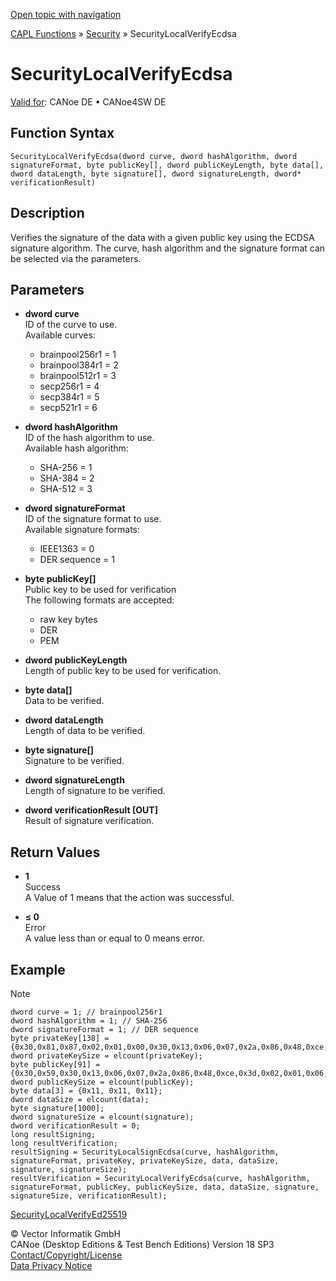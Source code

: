 [Open topic with navigation](../../../../../CANoeDEFamily.htm#Topics/CAPLFunctions/Security/Functions/CAPLfunctionSecurityLocalVerifyEcdsa.md)

[CAPL Functions](../../CAPLfunctions.md) » [Security](../CAPLFunctionsSecurityOverview.md) » SecurityLocalVerifyEcdsa

# SecurityLocalVerifyEcdsa

[Valid for](../../../Shared/FeatureAvailability.md):  CANoe DE • CANoe4SW DE

## Function Syntax

`SecurityLocalVerifyEcdsa(dword curve, dword hashAlgorithm, dword signatureFormat, byte publicKey[], dword publicKeyLength, byte data[], dword dataLength, byte signature[], dword signatureLength, dword* verificationResult)`

## Description

Verifies the signature of the data with a given public key using the ECDSA signature algorithm. The curve, hash algorithm and the signature format can be selected via the parameters.

## Parameters

- **dword curve**  
  ID of the curve to use.  
  Available curves:
  - brainpool256r1 = 1
  - brainpool384r1 = 2
  - brainpool512r1 = 3
  - secp256r1 = 4
  - secp384r1 = 5
  - secp521r1 = 6

- **dword hashAlgorithm**  
  ID of the hash algorithm to use.  
  Available hash algorithm:
  - SHA-256 = 1
  - SHA-384 = 2
  - SHA-512 = 3

- **dword signatureFormat**  
  ID of the signature format to use.  
  Available signature formats:
  - IEEE1363 = 0
  - DER sequence = 1

- **byte publicKey[]**  
  Public key to be used for verification  
  The following formats are accepted:
  - raw key bytes
  - DER
  - PEM

- **dword publicKeyLength**  
  Length of public key to be used for verification.

- **byte data[]**  
  Data to be verified.

- **dword dataLength**  
  Length of data to be verified.

- **byte signature[]**  
  Signature to be verified.

- **dword signatureLength**  
  Length of signature to be verified.

- **dword verificationResult [OUT]**  
  Result of signature verification.

## Return Values

- **1**  
  Success  
  A Value of 1 means that the action was successful.

- **≤ 0**  
  Error  
  A value less than or equal to 0 means error.

## Example

Note

```plaintext
dword curve = 1; // brainpool256r1
dword hashAlgorithm = 1; // SHA-256
dword signatureFormat = 1; // DER sequence
byte privateKey[138] = {0x30,0x81,0x87,0x02,0x01,0x00,0x30,0x13,0x06,0x07,0x2a,0x86,0x48,0xce,0x3d,0x02,0x01,0x06,0x08,0x2a,0x86,0x48,0xce,0x3d,0x03,0x01,0x07,0x04,0x6d,0x30,0x6b,0x02,0x01,0x01,0x04,0x20,0x86,0xd6,0x1d,0x9e,0x43,0xfa,0x81,0xf9,0x46,0xad,0xac,0xf2,0x1b,0x14,0x60,0xb9,0xc8,0xb4,0xe6,0x5e,0x99,0x77,0xc7,0x13,0x9d,0x20,0x6c,0x46,0xb3,0x09,0xc8,0xb3,a1,0x44,0x03,0x42,0x00,0x04,0xd5,0xc1,0x3a,0xba,0xff,0x54,0x6b,0x36,0xd6,0x61,0x14,0x18,0x42,0x6e,0x55,0xb1,0x8d,0x34,0x71,0xfb,0x58,0xc5,0x36,0x04,0x11,0x91,0xed,0xa7,0x5b,0x45,0xd1,0xfb,0x1d,0xd6,0xa0,0x42,0xae,0x91,0x6b,0x70,0x6d,0x8f,0x9e,0x13,0x7b,0x6e,0xdf,0x5b,0x42,0x3c,0x13,0x02,0x06,0x13,0xb7,0x62,0x0a,0xf6,0x8b,0x7f,0xc8,0x45,0x9f,0x33};
dword privateKeySize = elcount(privateKey);
byte publicKey[91] = {0x30,0x59,0x30,0x13,0x06,0x07,0x2a,0x86,0x48,0xce,0x3d,0x02,0x01,0x06,0x08,0x2a,0x86,0x48,0xce,0x3d,0x03,0x01,0x07,0x03,0x42,0x00,0x04,0xd5,0xc1,0x3a,0xba,0xff,0x54,0x6b,0x36,0xd6,0x61,0x14,0x18,0x42,0x6e,0x55,0xb1,0x8d,0x34,0x71,0xfb,0x58,0xc5,0x36,0x04,0x11,0x91,0xed,0xa7,0x5b,0x45,0xd1,0xfb,0x1d,0xd6,0xa0,0x42,0xae,0x91,0x6b,0x70,0x6d,0x8f,0x9e,0x13,0x7b,0x6e,0xdf,0x5b,0x42,0x3c,0x13,0x02,0x06,0x13,0xb7,0x62,0x0a,0xf6,0x8b,0x7f,0xc8,0x45,0x9f,0x33};
dword publicKeySize = elcount(publicKey);
byte data[3] = {0x11, 0x11, 0x11};
dword dataSize = elcount(data);
byte signature[1000];
dword signatureSize = elcount(signature);
dword verificationResult = 0;
long resultSigning;
long resultVerification;
resultSigning = SecurityLocalSignEcdsa(curve, hashAlgorithm, signatureFormat, privateKey, privateKeySize, data, dataSize, signature, signatureSize);
resultVerification = SecurityLocalVerifyEcdsa(curve, hashAlgorithm, signatureFormat, publicKey, publicKeySize, data, dataSize, signature, signatureSize, verificationResult);
```

[SecurityLocalVerifyEd25519](CAPLfunctionSecurityLocalVerifyEd25519.md)

© Vector Informatik GmbH  
CANoe (Desktop Editions & Test Bench Editions) Version 18 SP3  
[Contact/Copyright/License](../../../Shared/ContactCopyrightLicense.md)  
[Data Privacy Notice](https://www.vector.com/int/en/company/get-info/privacy-policy/)
